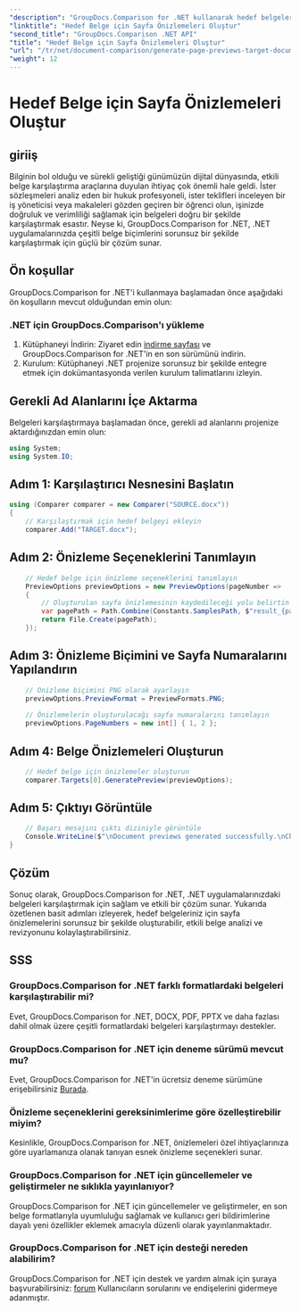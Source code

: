 ```yaml
---
"description": "GroupDocs.Comparison for .NET kullanarak hedef belgeler için sayfa önizlemelerini verimli bir şekilde oluşturun. Sorunsuz belge karşılaştırması için adım adım kılavuzumuzu izleyin."
"linktitle": "Hedef Belge için Sayfa Önizlemeleri Oluştur"
"second_title": "GroupDocs.Comparison .NET API"
"title": "Hedef Belge için Sayfa Önizlemeleri Oluştur"
"url": "/tr/net/document-comparison/generate-page-previews-target-document/"
"weight": 12
---
```


# Hedef Belge için Sayfa Önizlemeleri Oluştur

## giriiş
Bilginin bol olduğu ve sürekli geliştiği günümüzün dijital dünyasında, etkili belge karşılaştırma araçlarına duyulan ihtiyaç çok önemli hale geldi. İster sözleşmeleri analiz eden bir hukuk profesyoneli, ister teklifleri inceleyen bir iş yöneticisi veya makaleleri gözden geçiren bir öğrenci olun, işinizde doğruluk ve verimliliği sağlamak için belgeleri doğru bir şekilde karşılaştırmak esastır. Neyse ki, GroupDocs.Comparison for .NET, .NET uygulamalarınızda çeşitli belge biçimlerini sorunsuz bir şekilde karşılaştırmak için güçlü bir çözüm sunar.
## Ön koşullar
GroupDocs.Comparison for .NET'i kullanmaya başlamadan önce aşağıdaki ön koşulların mevcut olduğundan emin olun:
### .NET için GroupDocs.Comparison'ı yükleme
1. Kütüphaneyi İndirin: Ziyaret edin [indirme sayfası](https://releases.groupdocs.com/comparison/net/) ve GroupDocs.Comparison for .NET'in en son sürümünü indirin.
2. Kurulum: Kütüphaneyi .NET projenize sorunsuz bir şekilde entegre etmek için dokümantasyonda verilen kurulum talimatlarını izleyin.

## Gerekli Ad Alanlarını İçe Aktarma
Belgeleri karşılaştırmaya başlamadan önce, gerekli ad alanlarını projenize aktardığınızdan emin olun:
```csharp
using System;
using System.IO;

```
## Adım 1: Karşılaştırıcı Nesnesini Başlatın
```csharp
using (Comparer comparer = new Comparer("SOURCE.docx"))
{
    // Karşılaştırmak için hedef belgeyi ekleyin
    comparer.Add("TARGET.docx");
```
## Adım 2: Önizleme Seçeneklerini Tanımlayın
```csharp
    // Hedef belge için önizleme seçeneklerini tanımlayın
    PreviewOptions previewOptions = new PreviewOptions(pageNumber =>
    {
        // Oluşturulan sayfa önizlemesinin kaydedileceği yolu belirtin
        var pagePath = Path.Combine(Constants.SamplesPath, $"result_{pageNumber}.png");
        return File.Create(pagePath);
    });
```
## Adım 3: Önizleme Biçimini ve Sayfa Numaralarını Yapılandırın
```csharp
    // Önizleme biçimini PNG olarak ayarlayın
    previewOptions.PreviewFormat = PreviewFormats.PNG;
    
    // Önizlemelerin oluşturulacağı sayfa numaralarını tanımlayın
    previewOptions.PageNumbers = new int[] { 1, 2 };
```
## Adım 4: Belge Önizlemeleri Oluşturun
```csharp
    // Hedef belge için önizlemeler oluşturun
    comparer.Targets[0].GeneratePreview(previewOptions);
```
## Adım 5: Çıktıyı Görüntüle
```csharp
    // Başarı mesajını çıktı diziniyle görüntüle
    Console.WriteLine($"\nDocument previews generated successfully.\nCheck output in {Directory.GetCurrentDirectory()}.");
}
```

## Çözüm
Sonuç olarak, GroupDocs.Comparison for .NET, .NET uygulamalarınızdaki belgeleri karşılaştırmak için sağlam ve etkili bir çözüm sunar. Yukarıda özetlenen basit adımları izleyerek, hedef belgeleriniz için sayfa önizlemelerini sorunsuz bir şekilde oluşturabilir, etkili belge analizi ve revizyonunu kolaylaştırabilirsiniz.
## SSS
### GroupDocs.Comparison for .NET farklı formatlardaki belgeleri karşılaştırabilir mi?
Evet, GroupDocs.Comparison for .NET, DOCX, PDF, PPTX ve daha fazlası dahil olmak üzere çeşitli formatlardaki belgeleri karşılaştırmayı destekler.
### GroupDocs.Comparison for .NET için deneme sürümü mevcut mu?
Evet, GroupDocs.Comparison for .NET'in ücretsiz deneme sürümüne erişebilirsiniz [Burada](https://releases.groupdocs.com/).
### Önizleme seçeneklerini gereksinimlerime göre özelleştirebilir miyim?
Kesinlikle, GroupDocs.Comparison for .NET, önizlemeleri özel ihtiyaçlarınıza göre uyarlamanıza olanak tanıyan esnek önizleme seçenekleri sunar.
### GroupDocs.Comparison for .NET için güncellemeler ve geliştirmeler ne sıklıkla yayınlanıyor?
GroupDocs.Comparison for .NET için güncellemeler ve geliştirmeler, en son belge formatlarıyla uyumluluğu sağlamak ve kullanıcı geri bildirimlerine dayalı yeni özellikler eklemek amacıyla düzenli olarak yayınlanmaktadır.
### GroupDocs.Comparison for .NET için desteği nereden alabilirim?
GroupDocs.Comparison for .NET için destek ve yardım almak için şuraya başvurabilirsiniz: [forum](https://forum.groupdocs.com/c/comparison/12) Kullanıcıların sorularını ve endişelerini gidermeye adanmıştır.